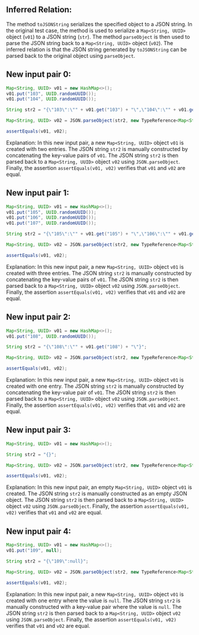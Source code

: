 ## Inferred Relation:
The method `toJSONString` serializes the specified object to a JSON string. In the original test case, the method is used to serialize a `Map<String, UUID>` object (`v01`) to a JSON string (`str`). The method `parseObject` is then used to parse the JSON string back to a `Map<String, UUID>` object (`v02`). The inferred relation is that the JSON string generated by `toJSONString` can be parsed back to the original object using `parseObject`.

## New input pair 0:
```java
Map<String, UUID> v01 = new HashMap<>();
v01.put("103", UUID.randomUUID());
v01.put("104", UUID.randomUUID());

String str2 = "{\"103\":\"" + v01.get("103") + "\",\"104\":\"" + v01.get("104") + "\"}";

Map<String, UUID> v02 = JSON.parseObject(str2, new TypeReference<Map<String, UUID>>() {}.getType());

assertEquals(v01, v02);
```
Explanation: In this new input pair, a new `Map<String, UUID>` object `v01` is created with two entries. The JSON string `str2` is manually constructed by concatenating the key-value pairs of `v01`. The JSON string `str2` is then parsed back to a `Map<String, UUID>` object `v02` using `JSON.parseObject`. Finally, the assertion `assertEquals(v01, v02)` verifies that `v01` and `v02` are equal.

## New input pair 1:
```java
Map<String, UUID> v01 = new HashMap<>();
v01.put("105", UUID.randomUUID());
v01.put("106", UUID.randomUUID());
v01.put("107", UUID.randomUUID());

String str2 = "{\"105\":\"" + v01.get("105") + "\",\"106\":\"" + v01.get("106") + "\",\"107\":\"" + v01.get("107") + "\"}";

Map<String, UUID> v02 = JSON.parseObject(str2, new TypeReference<Map<String, UUID>>() {}.getType());

assertEquals(v01, v02);
```
Explanation: In this new input pair, a new `Map<String, UUID>` object `v01` is created with three entries. The JSON string `str2` is manually constructed by concatenating the key-value pairs of `v01`. The JSON string `str2` is then parsed back to a `Map<String, UUID>` object `v02` using `JSON.parseObject`. Finally, the assertion `assertEquals(v01, v02)` verifies that `v01` and `v02` are equal.

## New input pair 2:
```java
Map<String, UUID> v01 = new HashMap<>();
v01.put("108", UUID.randomUUID());

String str2 = "{\"108\":\"" + v01.get("108") + "\"}";

Map<String, UUID> v02 = JSON.parseObject(str2, new TypeReference<Map<String, UUID>>() {}.getType());

assertEquals(v01, v02);
```
Explanation: In this new input pair, a new `Map<String, UUID>` object `v01` is created with one entry. The JSON string `str2` is manually constructed by concatenating the key-value pair of `v01`. The JSON string `str2` is then parsed back to a `Map<String, UUID>` object `v02` using `JSON.parseObject`. Finally, the assertion `assertEquals(v01, v02)` verifies that `v01` and `v02` are equal.

## New input pair 3:
```java
Map<String, UUID> v01 = new HashMap<>();

String str2 = "{}";

Map<String, UUID> v02 = JSON.parseObject(str2, new TypeReference<Map<String, UUID>>() {}.getType());

assertEquals(v01, v02);
```
Explanation: In this new input pair, an empty `Map<String, UUID>` object `v01` is created. The JSON string `str2` is manually constructed as an empty JSON object. The JSON string `str2` is then parsed back to a `Map<String, UUID>` object `v02` using `JSON.parseObject`. Finally, the assertion `assertEquals(v01, v02)` verifies that `v01` and `v02` are equal.

## New input pair 4:
```java
Map<String, UUID> v01 = new HashMap<>();
v01.put("109", null);

String str2 = "{\"109\":null}";

Map<String, UUID> v02 = JSON.parseObject(str2, new TypeReference<Map<String, UUID>>() {}.getType());

assertEquals(v01, v02);
```
Explanation: In this new input pair, a new `Map<String, UUID>` object `v01` is created with one entry where the value is `null`. The JSON string `str2` is manually constructed with a key-value pair where the value is `null`. The JSON string `str2` is then parsed back to a `Map<String, UUID>` object `v02` using `JSON.parseObject`. Finally, the assertion `assertEquals(v01, v02)` verifies that `v01` and `v02` are equal.